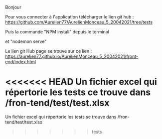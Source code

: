 Bonjour

Pour vous connecter à l'application télécharger le lien git hub : https://github.com/Aurelien77/AurelienMonceau_5_20042021/tree/tests

Puis la commande "NPM install" depuis le terminal

et "nodemon serve"

Le lien git Hub page se trouve sur ce lien : https://aurelien77.github.io/AurelienMonceau_5_20042021/front-end/index.html

<<<<<<< HEAD
Un fichier excel qui répertorie les tests ce trouve dans /fron-tend/test/test.xlsx
=======
Un fichier excel qui répertorie les tests se trouve dans /fron-tend/test/test.xlsx
>>>>>>> tests

